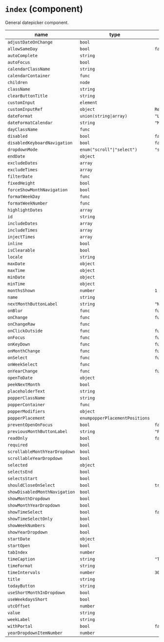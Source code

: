 # `index` (component)

General datepicker component.

| name                          | type                           | default value       | description |
| ----------------------------- | ------------------------------ | ------------------- | ----------- |
| `adjustDateOnChange`          | `bool`                         |                     |             |
| `allowSameDay`                | `bool`                         | `false`             |             |
| `autoComplete`                | `string`                       |                     |             |
| `autoFocus`                   | `bool`                         |                     |             |
| `calendarClassName`           | `string`                       |                     |             |
| `calendarContainer`           | `func`                         |                     |             |
| `children`                    | `node`                         |                     |             |
| `className`                   | `string`                       |                     |             |
| `clearButtonTitle`            | `string`                       |                     |             |
| `customInput`                 | `element`                      |                     |             |
| `customInputRef`              | `object`                       | `React.createRef()` |             |
| `dateFormat`                  | `union(string\|array)`         | `"L"`               |             |
| `dateFormatCalendar`          | `string`                       | `"MMMM YYYY"`       |             |
| `dayClassName`                | `func`                         |                     |             |
| `disabled`                    | `bool`                         | `false`             |             |
| `disabledKeyboardNavigation`  | `bool`                         | `false`             |             |
| `dropdownMode`                | `enum("scroll"\|"select")`     | `"scroll"`          |             |
| `endDate`                     | `object`                       |                     |             |
| `excludeDates`                | `array`                        |                     |             |
| `excludeTimes`                | `array`                        |                     |             |
| `filterDate`                  | `func`                         |                     |             |
| `fixedHeight`                 | `bool`                         |                     |             |
| `forceShowMonthNavigation`    | `bool`                         |                     |             |
| `formatWeekDay`               | `func`                         |                     |             |
| `formatWeekNumber`            | `func`                         |                     |             |
| `highlightDates`              | `array`                        |                     |             |
| `id`                          | `string`                       |                     |             |
| `includeDates`                | `array`                        |                     |             |
| `includeTimes`                | `array`                        |                     |             |
| `injectTimes`                 | `array`                        |                     |             |
| `inline`                      | `bool`                         |                     |             |
| `isClearable`                 | `bool`                         |                     |             |
| `locale`                      | `string`                       |                     |             |
| `maxDate`                     | `object`                       |                     |             |
| `maxTime`                     | `object`                       |                     |             |
| `minDate`                     | `object`                       |                     |             |
| `minTime`                     | `object`                       |                     |             |
| `monthsShown`                 | `number`                       | `1`                 |             |
| `name`                        | `string`                       |                     |             |
| `nextMonthButtonLabel`        | `string`                       | `"Next month"`      |             |
| `onBlur`                      | `func`                         | `function() {}`     |             |
| `onChange`                    | `func`                         | `function() {}`     |             |
| `onChangeRaw`                 | `func`                         |                     |             |
| `onClickOutside`              | `func`                         | `function() {}`     |             |
| `onFocus`                     | `func`                         | `function() {}`     |             |
| `onKeyDown`                   | `func`                         | `function() {}`     |             |
| `onMonthChange`               | `func`                         | `function() {}`     |             |
| `onSelect`                    | `func`                         | `function() {}`     |             |
| `onWeekSelect`                | `func`                         |                     |             |
| `onYearChange`                | `func`                         | `function() {}`     |             |
| `openToDate`                  | `object`                       |                     |             |
| `peekNextMonth`               | `bool`                         |                     |             |
| `placeholderText`             | `string`                       |                     |             |
| `popperClassName`             | `string`                       |                     |             |
| `popperContainer`             | `func`                         |                     |             |
| `popperModifiers`             | `object`                       |                     |             |
| `popperPlacement`             | `enumpopperPlacementPositions` |                     |             |
| `preventOpenOnFocus`          | `bool`                         | `false`             |             |
| `previousMonthButtonLabel`    | `string`                       | `"Previous Month"`  |             |
| `readOnly`                    | `bool`                         | `false`             |             |
| `required`                    | `bool`                         |                     |             |
| `scrollableMonthYearDropdown` | `bool`                         |                     |             |
| `scrollableYearDropdown`      | `bool`                         |                     |             |
| `selected`                    | `object`                       |                     |             |
| `selectsEnd`                  | `bool`                         |                     |             |
| `selectsStart`                | `bool`                         |                     |             |
| `shouldCloseOnSelect`         | `bool`                         | `true`              |             |
| `showDisabledMonthNavigation` | `bool`                         |                     |             |
| `showMonthDropdown`           | `bool`                         |                     |             |
| `showMonthYearDropdown`       | `bool`                         |                     |             |
| `showTimeSelect`              | `bool`                         | `false`             |             |
| `showTimeSelectOnly`          | `bool`                         |                     |             |
| `showWeekNumbers`             | `bool`                         |                     |             |
| `showYearDropdown`            | `bool`                         |                     |             |
| `startDate`                   | `object`                       |                     |             |
| `startOpen`                   | `bool`                         |                     |             |
| `tabIndex`                    | `number`                       |                     |             |
| `timeCaption`                 | `string`                       | `"Time"`            |             |
| `timeFormat`                  | `string`                       |                     |             |
| `timeIntervals`               | `number`                       | `30`                |             |
| `title`                       | `string`                       |                     |             |
| `todayButton`                 | `string`                       |                     |             |
| `useShortMonthInDropdown`     | `bool`                         |                     |             |
| `useWeekdaysShort`            | `bool`                         |                     |             |
| `utcOffset`                   | `number`                       |                     |             |
| `value`                       | `string`                       |                     |             |
| `weekLabel`                   | `string`                       |                     |             |
| `withPortal`                  | `bool`                         | `false`             |             |
| `yearDropdownItemNumber`      | `number`                       |                     |             |
